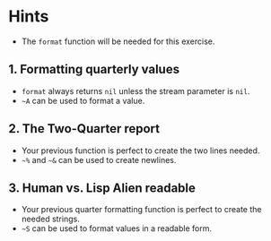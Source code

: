 # Hints

- The `format` function will be needed for this exercise.

## 1. Formatting quarterly values

- `format` always returns `nil` unless the stream parameter is `nil`.
- `~A` can be used to format a value.

## 2. The Two-Quarter report

- Your previous function is perfect to create the two lines needed.
- `~%` and `~&` can be used to create newlines.

## 3. Human vs. Lisp Alien readable

- Your previous quarter formatting function is perfect to create the needed strings.
- `~S` can be used to format values in a readable form.
